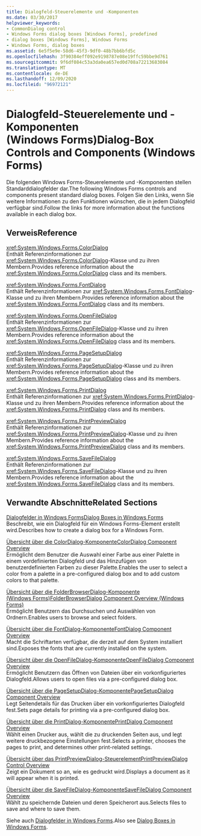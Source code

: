 ```yaml
---
title: Dialogfeld-Steuerelemente und -Komponenten
ms.date: 03/30/2017
helpviewer_keywords:
- CommonDialog control
- Windows Forms dialog boxes [Windows Forms], predefined
- dialog boxes [Windows Forms], Windows Forms
- Windows Forms, dialog boxes
ms.assetid: 6e5f5e9e-58d6-45f3-9df0-48b7bb6bfd5c
ms.openlocfilehash: 3f90384eff092e9198787e08e19ffc59bbe9d761
ms.sourcegitcommit: 9f6df084c53a3da0ea657ed0d708a72213683084
ms.translationtype: MT
ms.contentlocale: de-DE
ms.lasthandoff: 12/09/2020
ms.locfileid: "96972121"
---
```

# <a name="dialog-box-controls-and-components-windows-forms"></a><span data-ttu-id="d8c64-102">Dialogfeld-Steuerelemente und -Komponenten (Windows Forms)</span><span class="sxs-lookup"><span data-stu-id="d8c64-102">Dialog-Box Controls and Components (Windows Forms)</span></span>
<span data-ttu-id="d8c64-103">Die folgenden Windows Forms-Steuerelemente und -Komponenten stellen Standarddialogfelder dar.</span><span class="sxs-lookup"><span data-stu-id="d8c64-103">The following Windows Forms controls and components present standard dialog boxes.</span></span> <span data-ttu-id="d8c64-104">Folgen Sie den Links, wenn Sie weitere Informationen zu den Funktionen wünschen, die in jedem Dialogfeld verfügbar sind.</span><span class="sxs-lookup"><span data-stu-id="d8c64-104">Follow the links for more information about the functions available in each dialog box.</span></span>  
  
## <a name="reference"></a><span data-ttu-id="d8c64-105">Verweis</span><span class="sxs-lookup"><span data-stu-id="d8c64-105">Reference</span></span>  
 <xref:System.Windows.Forms.ColorDialog>  
 <span data-ttu-id="d8c64-106">Enthält Referenzinformationen zur <xref:System.Windows.Forms.ColorDialog>-Klasse und zu ihren Membern.</span><span class="sxs-lookup"><span data-stu-id="d8c64-106">Provides reference information about the <xref:System.Windows.Forms.ColorDialog> class and its members.</span></span>  
  
 <xref:System.Windows.Forms.FontDialog>  
 <span data-ttu-id="d8c64-107">Enthält Referenzinformationen zur <xref:System.Windows.Forms.FontDialog>-Klasse und zu ihren Membern.</span><span class="sxs-lookup"><span data-stu-id="d8c64-107">Provides reference information about the <xref:System.Windows.Forms.FontDialog> class and its members.</span></span>  
  
 <xref:System.Windows.Forms.OpenFileDialog>  
 <span data-ttu-id="d8c64-108">Enthält Referenzinformationen zur <xref:System.Windows.Forms.OpenFileDialog>-Klasse und zu ihren Membern.</span><span class="sxs-lookup"><span data-stu-id="d8c64-108">Provides reference information about the <xref:System.Windows.Forms.OpenFileDialog> class and its members.</span></span>  
  
 <xref:System.Windows.Forms.PageSetupDialog>  
 <span data-ttu-id="d8c64-109">Enthält Referenzinformationen zur <xref:System.Windows.Forms.PageSetupDialog>-Klasse und zu ihren Membern.</span><span class="sxs-lookup"><span data-stu-id="d8c64-109">Provides reference information about the <xref:System.Windows.Forms.PageSetupDialog> class and its members.</span></span>  
  
 <xref:System.Windows.Forms.PrintDialog>  
 <span data-ttu-id="d8c64-110">Enthält Referenzinformationen zur <xref:System.Windows.Forms.PrintDialog>-Klasse und zu ihren Membern.</span><span class="sxs-lookup"><span data-stu-id="d8c64-110">Provides reference information about the <xref:System.Windows.Forms.PrintDialog> class and its members.</span></span>  
  
 <xref:System.Windows.Forms.PrintPreviewDialog>  
 <span data-ttu-id="d8c64-111">Enthält Referenzinformationen zur <xref:System.Windows.Forms.PrintPreviewDialog>-Klasse und zu ihren Membern.</span><span class="sxs-lookup"><span data-stu-id="d8c64-111">Provides reference information about the <xref:System.Windows.Forms.PrintPreviewDialog> class and its members.</span></span>  
  
 <xref:System.Windows.Forms.SaveFileDialog>  
 <span data-ttu-id="d8c64-112">Enthält Referenzinformationen zur <xref:System.Windows.Forms.SaveFileDialog>-Klasse und zu ihren Membern.</span><span class="sxs-lookup"><span data-stu-id="d8c64-112">Provides reference information about the <xref:System.Windows.Forms.SaveFileDialog> class and its members.</span></span>  
  
## <a name="related-sections"></a><span data-ttu-id="d8c64-113">Verwandte Abschnitte</span><span class="sxs-lookup"><span data-stu-id="d8c64-113">Related Sections</span></span>  
 [<span data-ttu-id="d8c64-114">Dialogfelder in Windows Forms</span><span class="sxs-lookup"><span data-stu-id="d8c64-114">Dialog Boxes in Windows Forms</span></span>](../dialog-boxes-in-windows-forms.md)  
 <span data-ttu-id="d8c64-115">Beschreibt, wie ein Dialogfeld für ein Windows Forms-Element erstellt wird.</span><span class="sxs-lookup"><span data-stu-id="d8c64-115">Describes how to create a dialog box for a Windows Form.</span></span>  
  
 [<span data-ttu-id="d8c64-116">Übersicht über die ColorDialog-Komponente</span><span class="sxs-lookup"><span data-stu-id="d8c64-116">ColorDialog Component Overview</span></span>](colordialog-component-overview-windows-forms.md)  
 <span data-ttu-id="d8c64-117">Ermöglicht dem Benutzer die Auswahl einer Farbe aus einer Palette in einem vordefinierten Dialogfeld und das Hinzufügen von benutzerdefinierten Farben zu dieser Palette.</span><span class="sxs-lookup"><span data-stu-id="d8c64-117">Enables the user to select a color from a palette in a pre-configured dialog box and to add custom colors to that palette.</span></span>  
  
 [<span data-ttu-id="d8c64-118">Übersicht über die FolderBrowserDialog-Komponente (Windows Forms)</span><span class="sxs-lookup"><span data-stu-id="d8c64-118">FolderBrowserDialog Component Overview (Windows Forms)</span></span>](folderbrowserdialog-component-overview-windows-forms.md)  
 <span data-ttu-id="d8c64-119">Ermöglicht Benutzern das Durchsuchen und Auswählen von Ordnern.</span><span class="sxs-lookup"><span data-stu-id="d8c64-119">Enables users to browse and select folders.</span></span>  
  
 [<span data-ttu-id="d8c64-120">Übersicht über die FontDialog-Komponente</span><span class="sxs-lookup"><span data-stu-id="d8c64-120">FontDialog Component Overview</span></span>](fontdialog-component-overview-windows-forms.md)  
 <span data-ttu-id="d8c64-121">Macht die Schriftarten verfügbar, die derzeit auf dem System installiert sind.</span><span class="sxs-lookup"><span data-stu-id="d8c64-121">Exposes the fonts that are currently installed on the system.</span></span>  
  
 [<span data-ttu-id="d8c64-122">Übersicht über die OpenFileDialog-Komponente</span><span class="sxs-lookup"><span data-stu-id="d8c64-122">OpenFileDialog Component Overview</span></span>](openfiledialog-component-overview-windows-forms.md)  
 <span data-ttu-id="d8c64-123">Ermöglicht Benutzern das Öffnen von Dateien über ein vorkonfiguriertes Dialogfeld.</span><span class="sxs-lookup"><span data-stu-id="d8c64-123">Allows users to open files via a pre-configured dialog box.</span></span>  
  
 [<span data-ttu-id="d8c64-124">Übersicht über die PageSetupDialog-Komponente</span><span class="sxs-lookup"><span data-stu-id="d8c64-124">PageSetupDialog Component Overview</span></span>](pagesetupdialog-component-overview-windows-forms.md)  
 <span data-ttu-id="d8c64-125">Legt Seitendetails für das Drucken über ein vorkonfiguriertes Dialogfeld fest.</span><span class="sxs-lookup"><span data-stu-id="d8c64-125">Sets page details for printing via a pre-configured dialog box.</span></span>  
  
 [<span data-ttu-id="d8c64-126">Übersicht über die PrintDialog-Komponente</span><span class="sxs-lookup"><span data-stu-id="d8c64-126">PrintDialog Component Overview</span></span>](printdialog-component-overview-windows-forms.md)  
 <span data-ttu-id="d8c64-127">Wählt einen Drucker aus, wählt die zu druckenden Seiten aus, und legt weitere druckbezogene Einstellungen fest.</span><span class="sxs-lookup"><span data-stu-id="d8c64-127">Selects a printer, chooses the pages to print, and determines other print-related settings.</span></span>  
  
 [<span data-ttu-id="d8c64-128">Übersicht über das PrintPreviewDialog-Steuerelement</span><span class="sxs-lookup"><span data-stu-id="d8c64-128">PrintPreviewDialog Control Overview</span></span>](printpreviewdialog-control-overview-windows-forms.md)  
 <span data-ttu-id="d8c64-129">Zeigt ein Dokument so an, wie es gedruckt wird.</span><span class="sxs-lookup"><span data-stu-id="d8c64-129">Displays a document as it will appear when it is printed.</span></span>  
  
 [<span data-ttu-id="d8c64-130">Übersicht über die SaveFileDialog-Komponente</span><span class="sxs-lookup"><span data-stu-id="d8c64-130">SaveFileDialog Component Overview</span></span>](savefiledialog-component-overview-windows-forms.md)  
 <span data-ttu-id="d8c64-131">Wählt zu speichernde Dateien und deren Speicherort aus.</span><span class="sxs-lookup"><span data-stu-id="d8c64-131">Selects files to save and where to save them.</span></span>  
  
 <span data-ttu-id="d8c64-132">Siehe auch [Dialogfelder in Windows Forms](../dialog-boxes-in-windows-forms.md).</span><span class="sxs-lookup"><span data-stu-id="d8c64-132">Also see [Dialog Boxes in Windows Forms](../dialog-boxes-in-windows-forms.md).</span></span>
